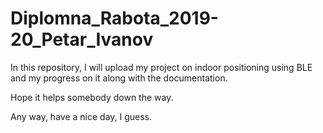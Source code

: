 # Diplomna_Rabota_2019-20_Petar_Ivanov
In this repository, I will upload my project on indoor positioning using BLE and my progress on it along with the documentation.

Hope it helps somebody down the way.

Any way, have a nice day, I guess.
